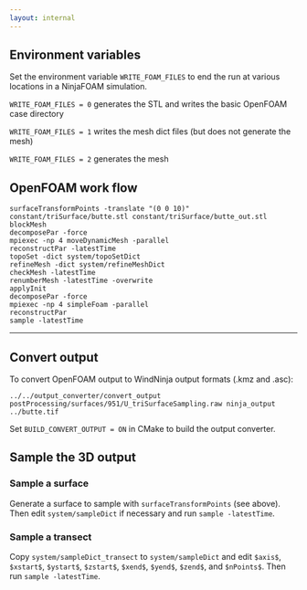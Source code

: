 ```yaml
---
layout: internal
---
```

## Environment variables

Set the environment variable `WRITE_FOAM_FILES` to end the run at various locations in a NinjaFOAM simulation.

`WRITE_FOAM_FILES = 0` generates the STL and writes the basic OpenFOAM case directory

`WRITE_FOAM_FILES = 1` writes the mesh dict files (but does not generate the mesh)

`WRITE_FOAM_FILES = 2` generates the mesh

## OpenFOAM work flow
    surfaceTransformPoints -translate "(0 0 10)" constant/triSurface/butte.stl constant/triSurface/butte_out.stl
    blockMesh
    decomposePar -force
    mpiexec -np 4 moveDynamicMesh -parallel
    reconstructPar -latestTime
    topoSet -dict system/topoSetDict
    refineMesh -dict system/refineMeshDict
    checkMesh -latestTime
    renumberMesh -latestTime -overwrite
    applyInit
    decomposePar -force
    mpiexec -np 4 simpleFoam -parallel
    reconstructPar
    sample -latestTime
***

## Convert output
To convert OpenFOAM output to WindNinja output formats (.kmz and .asc):

    ../../output_converter/convert_output postProcessing/surfaces/951/U_triSurfaceSampling.raw ninja_output ../butte.tif

Set `BUILD_CONVERT_OUTPUT = ON` in CMake to build the output converter.

## Sample the 3D output

### Sample a surface
Generate a surface to sample with `surfaceTransformPoints` (see above). Then edit `system/sampleDict` if necessary and run `sample -latestTime`.

### Sample a transect
Copy `system/sampleDict_transect` to `system/sampleDict` and edit `$axis$`, `$xstart$`, `$ystart$`, `$zstart$`, `$xend$`, `$yend$`, `$zend$`, and `$nPoints$`. Then run `sample -latestTime`.
